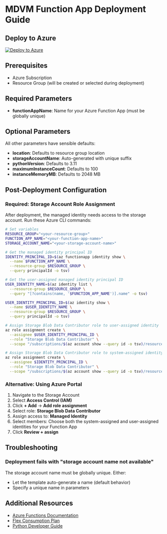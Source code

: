 # MDVM Function App Deployment Guide

## Deploy to Azure

[![Deploy to Azure](https://aka.ms/deploytoazurebutton)](https://portal.azure.com/#create/Microsoft.Template/uri/https%3A%2F%2Fraw.githubusercontent.com%2Fnickselvaggio%2FMDVM-FuncApp%2Fmain%2Fazuredeploy.json)

## Prerequisites

- Azure Subscription
- Resource Group (will be created or selected during deployment)

## Required Parameters

- **functionAppName**: Name for your Azure Function App (must be globally unique)

## Optional Parameters

All other parameters have sensible defaults:
- **location**: Defaults to resource group location
- **storageAccountName**: Auto-generated with unique suffix
- **pythonVersion**: Defaults to 3.11
- **maximumInstanceCount**: Defaults to 100
- **instanceMemoryMB**: Defaults to 2048 MB

## Post-Deployment Configuration

### Required: Storage Account Role Assignment

After deployment, the managed identity needs access to the storage account. Run these Azure CLI commands:

```bash
# Set variables
RESOURCE_GROUP="<your-resource-group>"
FUNCTION_APP_NAME="<your-function-app-name>"
STORAGE_ACCOUNT_NAME="<your-storage-account-name>"

# Get the managed identity principal ID
IDENTITY_PRINCIPAL_ID=$(az functionapp identity show \
  --name $FUNCTION_APP_NAME \
  --resource-group $RESOURCE_GROUP \
  --query principalId -o tsv)

# Get the user-assigned managed identity principal ID
USER_IDENTITY_NAME=$(az identity list \
  --resource-group $RESOURCE_GROUP \
  --query "[?contains(name, '$FUNCTION_APP_NAME')].name" -o tsv)

USER_IDENTITY_PRINCIPAL_ID=$(az identity show \
  --name $USER_IDENTITY_NAME \
  --resource-group $RESOURCE_GROUP \
  --query principalId -o tsv)

# Assign Storage Blob Data Contributor role to user-assigned identity
az role assignment create \
  --assignee $USER_IDENTITY_PRINCIPAL_ID \
  --role "Storage Blob Data Contributor" \
  --scope "/subscriptions/$(az account show --query id -o tsv)/resourceGroups/$RESOURCE_GROUP/providers/Microsoft.Storage/storageAccounts/$STORAGE_ACCOUNT_NAME"

# Assign Storage Blob Data Contributor role to system-assigned identity
az role assignment create \
  --assignee $IDENTITY_PRINCIPAL_ID \
  --role "Storage Blob Data Contributor" \
  --scope "/subscriptions/$(az account show --query id -o tsv)/resourceGroups/$RESOURCE_GROUP/providers/Microsoft.Storage/storageAccounts/$STORAGE_ACCOUNT_NAME"
```

### Alternative: Using Azure Portal

1. Navigate to the Storage Account
2. Select **Access Control (IAM)**
3. Click **+ Add** → **Add role assignment**
4. Select role: **Storage Blob Data Contributor**
5. Assign access to: **Managed Identity**
6. Select members: Choose both the system-assigned and user-assigned identities for your Function App
7. Click **Review + assign**

## Troubleshooting

### Deployment fails with "storage account name not available"
The storage account name must be globally unique. Either:
- Let the template auto-generate a name (default behavior)
- Specify a unique name in parameters

## Additional Resources

- [Azure Functions Documentation](https://docs.microsoft.com/azure/azure-functions/)
- [Flex Consumption Plan](https://docs.microsoft.com/azure/azure-functions/flex-consumption-plan)
- [Python Developer Guide](https://docs.microsoft.com/azure/azure-functions/functions-reference-python)
